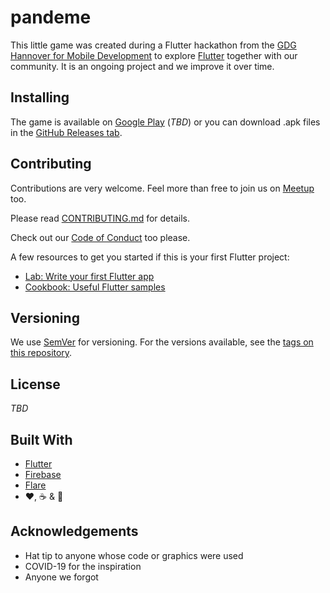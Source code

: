 # pandeme

This little game was created during a Flutter hackathon from the [GDG Hannover for Mobile Development](https://www.meetup.com/en-US/Hannover-Mobile-Development-Meetup/) to explore [Flutter](https://flutter.dev/) together with our community. It is an ongoing project and we improve it over time.

## Installing

The game is available on [Google Play](https://play.google.com/store) (_TBD_) or you can download .apk files in the [GitHub Releases tab](https://github.com/mirajago/pande_me/releases).

## Contributing

Contributions are very welcome. Feel more than free to join us on [Meetup](https://www.meetup.com/en-US/Hannover-Mobile-Development-Meetup) too.

Please read [CONTRIBUTING.md](https://github.com/mirajago/pande_me/.github/CONTRIBUTING.md) for details.

Check out our [Code of Conduct](https://github.com/mirajago/pande_me/.github/CODE_OF_CONDUCT.md) too please.

A few resources to get you started if this is your first Flutter project:

- [Lab: Write your first Flutter app](https://flutter.dev/docs/get-started/codelab)
- [Cookbook: Useful Flutter samples](https://flutter.dev/docs/cookbook)

## Versioning

We use [SemVer](https://semver.org/) for versioning. For the versions available, see the [tags on this repository](https://github.com/mirajago/pande_me/tags).

## License

_TBD_

## Built With

* [Flutter](https://flutter.dev/)
* [Firebase](https://pub.dev/packages/firebase)
* [Flare](https://pub.dev/packages/flare_flutter)
* ❤️, ☕ & 🧉

## Acknowledgements

* Hat tip to anyone whose code or graphics were used
* COVID-19 for the inspiration
* Anyone we forgot

